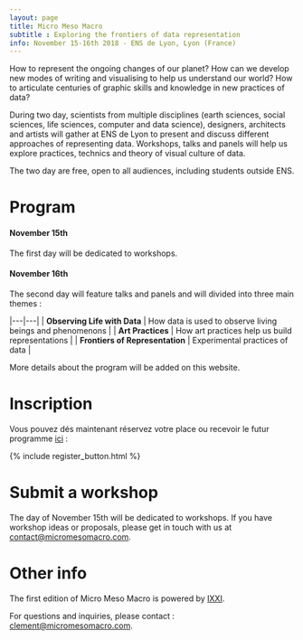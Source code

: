 ```yaml
---
layout: page
title: Micro Meso Macro
subtitle : Exploring the frontiers of data representation
info: November 15-16th 2018 - ENS de Lyon, Lyon (France)
---
```


How to represent the ongoing changes of our planet? How can we develop new modes of writing and visualising to help us understand our world? How to articulate centuries of graphic skills and knowledge in new practices of data?

During two day, scientists from multiple disciplines (earth sciences, social sciences, life sciences, computer and data science), designers, architects and artists will gather at ENS de Lyon to present and discuss different approaches of representing data. Workshops, talks and panels will help us explore practices, technics and theory of visual culture of data.

The two day are free, open to all audiences, including students outside ENS.

# Program

#### November 15th

The first day will be dedicated to workshops.

#### November 16th

The second day will feature talks and panels and will divided into three main themes :

|---|---|
| **Observing Life with Data** | How data is used to observe living beings and phenomenons |
| **Art Practices** | How art practices help us build representations |
| **Frontiers of Representation** | Experimental practices of data |

More details about the program will be added on this website.  

# Inscription

Vous pouvez dés maintenant réservez votre place ou recevoir le futur programme [ici](/register)  :

{% include register_button.html %}

# Submit a workshop

The day of November 15th will be dedicated to workshops. If you have workshop ideas or proposals, please get in touch with us at [contact@micromesomacro.com](contact@micromesomacro.com).

# Other info

The first edition of Micro Meso Macro is powered by [IXXI](http://www.ixxi.fr).

For questions and inquiries, please contact : [clement@micromesomacro.com](clement@micromesomacro.com).

